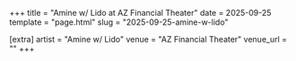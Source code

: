 +++
title = "Amine w/ Lido at AZ Financial Theater"
date = 2025-09-25
template = "page.html"
slug = "2025-09-25-amine-w-lido"

[extra]
artist = "Amine w/ Lido"
venue = "AZ Financial Theater"
venue_url = ""
+++
